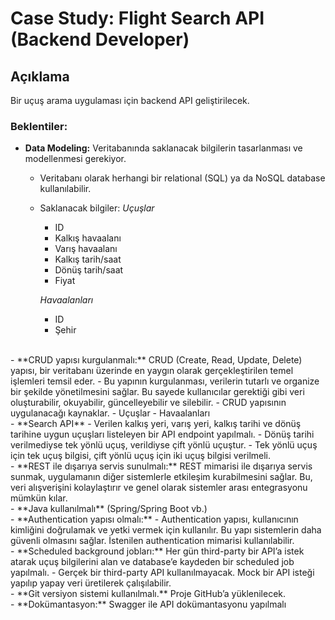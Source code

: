 # Case Study: Flight Search API (Backend Developer)

## Açıklama
Bir uçuş arama uygulaması için backend API geliştirilecek.

### **Beklentiler:**
- **Data Modeling:** Veritabanında saklanacak bilgilerin tasarlanması ve modellenmesi gerekiyor.
    - Veritabanı olarak herhangi bir relational (SQL) ya da NoSQL database kullanılabilir.
    - Saklanacak bilgiler:
        *Uçuşlar*
        - ID
        - Kalkış havaalanı
        - Varış havaalanı
        - Kalkış tarih/saat
        - Dönüş tarih/saat
        - Fiyat
        
        *Havaalanları*
        - ID
        - Şehir
</br>
- **CRUD yapısı kurgulanmalı:** CRUD (Create, Read, Update, Delete) yapısı, bir veritabanı üzerinde en yaygın olarak gerçekleştirilen temel işlemleri temsil eder.
    - Bu yapının kurgulanması, verilerin tutarlı ve organize bir şekilde yönetilmesini sağlar. Bu sayede kullanıcılar gerektiği gibi veri oluşturabilir, okuyabilir, güncelleyebilir ve silebilir.
    - CRUD yapısının uygulanacağı kaynaklar.
        - Uçuşlar
        - Havaalanları
</br>
- **Search API**
    - Verilen kalkış yeri, varış yeri, kalkış tarihi ve dönüş tarihine uygun uçuşları listeleyen bir API endpoint yapılmalı.
    - Dönüş tarihi verilmediyse tek yönlü uçuş, verildiyse çift yönlü uçuştur.
    - Tek yönlü uçuş için tek uçuş bilgisi, çift yönlü uçuş için iki uçuş bilgisi verilmeli.
</br>
- **REST ile dışarıya servis sunulmalı:** REST mimarisi ile dışarıya servis sunmak, uygulamanın diğer sistemlerle etkileşim kurabilmesini sağlar. Bu, veri alışverişini kolaylaştırır ve genel olarak
sistemler arası entegrasyonu mümkün kılar.
</br>
- **Java kullanılmalı** (Spring/Spring Boot vb.)
</br>
- **Authentication yapısı olmalı:**
    - Authentication yapısı, kullanıcının kimliğini doğrulamak ve yetki vermek için kullanılır. Bu yapı sistemlerin daha güvenli olmasını sağlar. İstenilen authentication mimarisi kullanılabilir.
</br>
- **Scheduled background jobları:** Her gün third-party bir API’a istek atarak uçuş bilgilerini alan ve database’e kaydeden bir scheduled job yapılmalı.
    - Gerçek bir third-party API kullanılmayacak. Mock bir API isteği yapılıp yapay veri
üretilerek çalışılabilir.
</br>
- **Git versiyon sistemi kullanılmalı.** Proje GitHub’a yüklenilecek.
</br>
- **Dokümantasyon:** Swagger ile API dokümantasyonu yapılmalı
